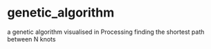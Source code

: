 # genetic_algorithm
a genetic algorithm visualised in Processing finding the shortest path between N knots
